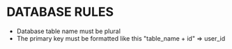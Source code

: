 # DATABASE RULES

- Database table name must be plural
- The primary key must be formatted like this "table_name + id" => user_id